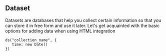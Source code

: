 ## Dataset

Datasets are databases that help you collect certain information so that you can store it in free form and use it later. Let's get acquainted with the basic options for adding data when using HTML integration

```
ds("collection_name", {
   time: new Date()
})
```
